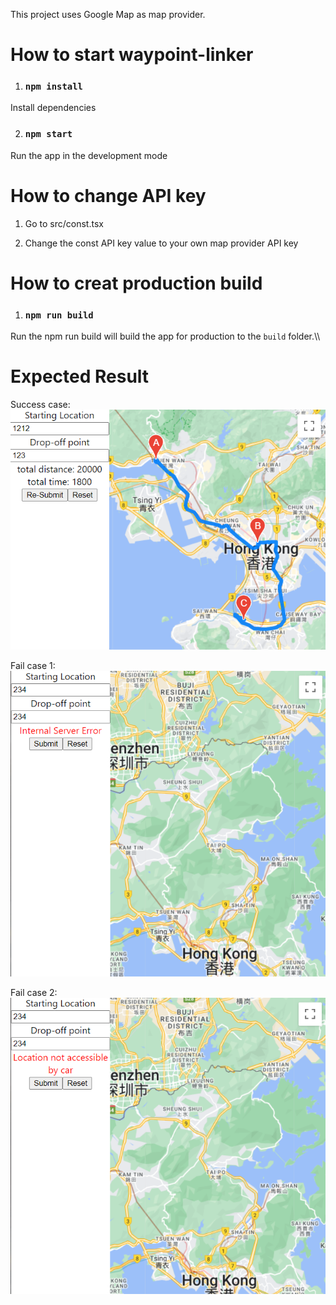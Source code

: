 This project uses Google Map as map provider.

# How to start waypoint-linker
1. ### `npm install`
Install dependencies

2. ### `npm start`
Run the app in the development mode


# How to change API key
1. Go to src/const.tsx

2. Change the const API key value to your own map provider API key


# How to creat production build
1. ### `npm run build`
Run the npm run build will build the app for production to the `build` folder.\\\


# Expected Result
Success case:\
![alt text](https://github.com/manwaiii/waypoint-linker/blob/main/images/success%20case.png)

Fail case 1:\
![alt text](https://github.com/manwaiii/waypoint-linker/blob/main/images/fail%20case.png)

Fail case 2:\
![alt text](https://github.com/manwaiii/waypoint-linker/blob/main/images/fail%20case%202.png)
